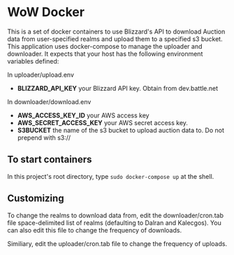 # WoW Docker

This is a set of docker containers to use Blizzard's API to download Auction data from user-specified realms and upload them to a specified s3 bucket. This application uses docker-compose to manage the uploader and downloader. It expects that your host has the following environment variables defined:

In uploader/upload.env

- **BLIZZARD_API_KEY** your Blizzard API key. Obtain from dev.battle.net

In downloader/download.env

- **AWS_ACCESS_KEY_ID** your AWS access key
- **AWS_SECRET_ACCESS_KEY** your AWS secret access key.
- **S3BUCKET** the name of the s3 bucket to upload auction data to. Do not prepend with s3://

## To start containers
In this project's root directory, type `sudo docker-compose up` at the shell.

## Customizing
To change the realms to download data from, edit the downloader/cron.tab file space-delimited list of realms (defaulting to Dalran and Kalecgos). You can also edit this file to change the frequency of downloads.

Similiary, edit the uploader/cron.tab file to change the frequency of uploads.
